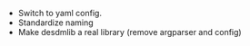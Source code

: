 
* Switch to yaml config.
* Standardize naming
* Make desdmlib a real library (remove argparser and config)